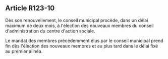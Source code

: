 ## Article R123-10

Dès son renouvellement, le conseil municipal procède, dans un délai maximum de deux mois, à l'élection des
nouveaux membres du conseil d'administration du centre d'action sociale.

Le mandat des membres précédemment élus par le conseil municipal prend fin dès l'élection des nouveaux
membres et au plus tard dans le délai fixé au premier alinéa.

